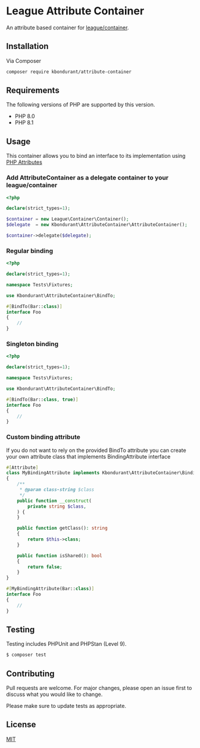 # League Attribute Container

An attribute based container for [league/container](https://container.thephpleague.com/).

## Installation

Via Composer

```bash
composer require kbondurant/attribute-container
```

## Requirements

The following versions of PHP are supported by this version.

* PHP 8.0
* PHP 8.1

## Usage

This container allows you to bind an interface to its implementation using [PHP Attributes](https://www.php.net/manual/en/language.attributes.php)

### Add AttributeContainer as a delegate container to your league/container
```php
<?php 

declare(strict_types=1);

$container = new League\Container\Container();
$delegate  = new Kbondurant\AttributeContainer\AttributeContainer();

$container->delegate($delegate);
```

### Regular binding
```php
<?php

declare(strict_types=1);

namespace Tests\Fixtures;

use Kbondurant\AttributeContainer\BindTo;

#[BindTo(Bar::class)]
interface Foo
{
    //
}
```

### Singleton binding
```php
<?php

declare(strict_types=1);

namespace Tests\Fixtures;

use Kbondurant\AttributeContainer\BindTo;

#[BindTo(Bar::class, true)]
interface Foo
{
    //
}
```

### Custom binding attribute

If you do not want to rely on the provided BindTo attribute you can create your own attribute class that implements BindingAttribute interface

```php
#[Attribute]
class MyBindingAttribute implements Kbondurant\AttributeContainer\BindingAttribute
{
    /**
     * @param class-string $class
     */
    public function __construct(
        private string $class,
    ) {
    }

    public function getClass(): string
    {
        return $this->class;
    }

    public function isShared(): bool
    {
        return false;
    }
}

#[MyBindingAttribute(Bar::class)]
interface Foo
{
    //
}
```

## Testing

Testing includes PHPUnit and PHPStan (Level 9).
``` bash
$ composer test
```

## Contributing
Pull requests are welcome. For major changes, please open an issue first to discuss what you would like to change.

Please make sure to update tests as appropriate.

## License
[MIT](https://choosealicense.com/licenses/mit/)
